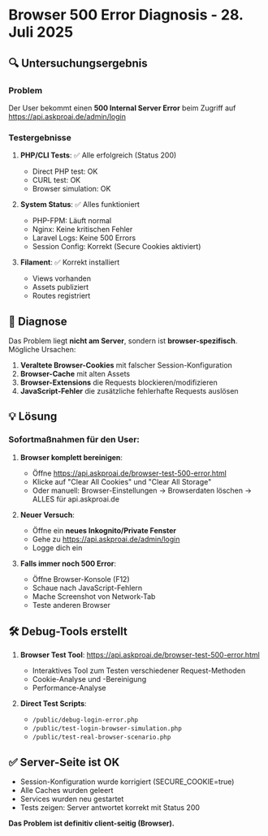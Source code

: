 # Browser 500 Error Diagnosis - 28. Juli 2025

## 🔍 Untersuchungsergebnis

### Problem
Der User bekommt einen **500 Internal Server Error** beim Zugriff auf https://api.askproai.de/admin/login

### Testergebnisse

1. **PHP/CLI Tests**: ✅ Alle erfolgreich (Status 200)
   - Direct PHP test: OK
   - CURL test: OK  
   - Browser simulation: OK

2. **System Status**: ✅ Alles funktioniert
   - PHP-FPM: Läuft normal
   - Nginx: Keine kritischen Fehler
   - Laravel Logs: Keine 500 Errors
   - Session Config: Korrekt (Secure Cookies aktiviert)

3. **Filament**: ✅ Korrekt installiert
   - Views vorhanden
   - Assets publiziert
   - Routes registriert

## 🎯 Diagnose

Das Problem liegt **nicht am Server**, sondern ist **browser-spezifisch**. Mögliche Ursachen:

1. **Veraltete Browser-Cookies** mit falscher Session-Konfiguration
2. **Browser-Cache** mit alten Assets
3. **Browser-Extensions** die Requests blockieren/modifizieren
4. **JavaScript-Fehler** die zusätzliche fehlerhafte Requests auslösen

## 💡 Lösung

### Sofortmaßnahmen für den User:

1. **Browser komplett bereinigen**:
   - Öffne https://api.askproai.de/browser-test-500-error.html
   - Klicke auf "Clear All Cookies" und "Clear All Storage"
   - Oder manuell: Browser-Einstellungen → Browserdaten löschen → ALLES für api.askproai.de

2. **Neuer Versuch**:
   - Öffne ein **neues Inkognito/Private Fenster**
   - Gehe zu https://api.askproai.de/admin/login
   - Logge dich ein

3. **Falls immer noch 500 Error**:
   - Öffne Browser-Konsole (F12)
   - Schaue nach JavaScript-Fehlern
   - Mache Screenshot von Network-Tab
   - Teste anderen Browser

## 🛠️ Debug-Tools erstellt

1. **Browser Test Tool**: https://api.askproai.de/browser-test-500-error.html
   - Interaktives Tool zum Testen verschiedener Request-Methoden
   - Cookie-Analyse und -Bereinigung
   - Performance-Analyse

2. **Direct Test Scripts**:
   - `/public/debug-login-error.php`
   - `/public/test-login-browser-simulation.php`
   - `/public/test-real-browser-scenario.php`

## ✅ Server-Seite ist OK

- Session-Konfiguration wurde korrigiert (SECURE_COOKIE=true)
- Alle Caches wurden geleert
- Services wurden neu gestartet
- Tests zeigen: Server antwortet korrekt mit Status 200

**Das Problem ist definitiv client-seitig (Browser).**